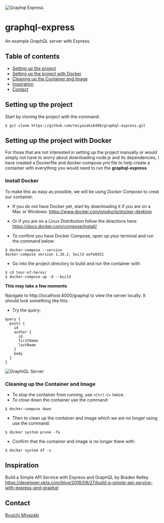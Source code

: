 ![Graphql Express](https://miro.medium.com/max/1200/1*z6KGBIxGxXpzcS7AKlDT_A.jpeg)

# graphql-express

An example GraphQL server with Express.

## Table of contents

- [Setting up the project](#setting-up-the-project)
- [Setting up the project with Docker](#setting-up-the-project-with-docker)
- [Cleaning up the Container and Image](#cleaning-up-the-container-and-image)
- [Inspiration](#inspiration)
- [Contact](#contact)

## Setting up the project

  Start by cloning the project with the command:
  ```
  $ git clone https://github.com/rmiyazaki6499/graphql-express.git
  ```
  
  ## Setting up the project with Docker

  For those that are not interested in setting up the project manually or would simply not have to worry about downloading node.js and its dependencies, I have      created a Dockerfile and docker-compose.yml file to help create a container with everything you would need to run the **graphql-express**.

  ### Install Docker

  To make this as easy as possible, we will be using *Docker Compose* to creat our container.

  - If you do not have Docker yet, start by downloading it if you are on a Mac or Windows:
  https://www.docker.com/products/docker-desktop

  - Or if you are on a Linux Distribution follow the directions here:
  https://docs.docker.com/compose/install/

  - To confirm you have Docker Compose, open up your terminal and run the command below:

  ```
  $ docker-compose --version
  docker-compose version 1.26.2, build eefe0d31
  ```
  
  - Go into the project directory to build and run the container with:

  ```
  $ cd tour-of-heros/
  $ docker-compose up -d --build
  ```

  **This may take a few moments**
  
  Navigate to http://localhost:4000/graphql to view the server locally.
It should look something like this:

- Try the query:
```
query {
  posts {
    id
    author {
      id
      firstName
      lastName
    }
    body
  }
}
```

![GraphiQL Server](https://user-images.githubusercontent.com/41876764/90870257-3129d200-e34e-11ea-8e23-71c4509b6d05.png)
  
  ### Cleaning up the Container and Image

  - To stop the container from running, use `<Ctrl-C>` twice.
  - To close down the container use the command:

  ```
  $ docker-compose down
  ```
  - Then to clean up the container and image which we are no longer using use the command:

  ```
  $ docker system prune -fa
  ```

  - Confirm that the container and image is no longer there with:

  ```
  $ docker system df -v
  ```

## Inspiration

Build a Simple API Service with Express and GraphQL
by Braden Kelley
https://developer.okta.com/blog/2018/09/27/build-a-simple-api-service-with-express-and-graphql

## Contact

[Ryuichi Miyazaki](https://github.com/rmiyazaki6499)

